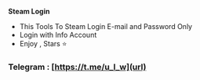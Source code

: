 **Steam Login**

- This Tools To Steam Login E-mail and Password Only
- Login with Info Account
- Enjoy , Stars ⭐
### Telegram : [https://t.me/u_l_w](url)
